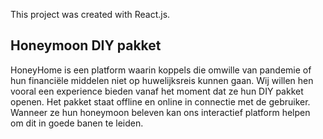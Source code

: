 This project was created with React.js.

## Honeymoon DIY pakket

HoneyHome is een platform waarin koppels die omwille van pandemie of hun financiële middelen niet op huwelijksreis kunnen gaan. Wij willen hen vooral een experience bieden vanaf het moment dat ze hun DIY pakket openen. Het pakket staat offline en online in connectie met de gebruiker. Wanneer ze hun honeymoon beleven kan ons interactief platform helpen om dit in goede banen te leiden.
